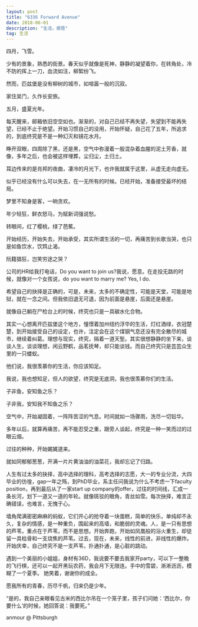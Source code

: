 ```yaml
---
layout: post
title: "6336 Forward Avenue"
date: 2018-06-01 
description: "生活，感悟"
tag: 生活 
--- 
```


四月，飞雪。

少有的景象，熟悉的街景。春天似乎就像是死神，静静的凝望着你，在转角处，冷不防的挥上一刀，血流如注，柳絮纷飞。

然而，匹兹堡是没有柳树的城市，如喧嚣一般的沉寂。

家住吴门，久作长安旅。

五月，盛夏光年。

每天醒来，邮箱依旧空空如也。渐渐的，对自己已经不再失望，失望到不能再失望，已经不止于绝望。开始习惯自己的没用，开始怀疑，自己花了五年，所追求的，到底终究是不是一种幻灭和镜花水月。

睁开双眼，四周除了黑，还是黑，空气中弥漫着一股混杂着血腥的泥土芳香，就像，多年之后，也会被这样埋葬，尘归尘，土归土。

耳边传来的是肖邦的夜曲，凄冷的月光下，也许我就属于这里，从虚无走向虚无。

似乎已经没有什么可以失去，在一无所有的时候。已经开始，准备接受最坏的结局。

梦里不知身是客，一晌贪欢。

年少轻狂，鲜衣怒马，为赋新词强说愁。

转眼间，红了樱桃，绿了芭蕉。

开始经历，开始失去，开始承受，其实所谓生活的一切，再痛苦到长歌当哭，也只是如鱼饮水，饮鸩止渴。

阮籍猖狂，岂笑穷途之哭？

公司的HR给我打电话，Do you want to join us?我说，愿意。在走投无路的时候，就像对一个女孩说，do you want to marry me? Yes, I do. 

希望自己的抉择是正确的，可是，未来，太多的不确定性，可能是天堂，可能是地狱，就在一念之间。但我依旧退无可退，因为前面是悬崖，后面还是悬崖。

就像自己躺在尸检台上的时候，终究也只是一具碳水化合物。

其实一心想离开匹兹堡这个地方，憧憬着加州纽约浮华的生活，灯红酒绿，衣冠楚楚，到开始接受自己的设定，也许，注定会在这个煤钢气息还没有完全散尽的城市，继续着纠葛。理想与现实，终究，隔着一道天堑。其实很想静静的坐下来，谈谈人生，谈谈理想，闲云野鹤，品茗抚琴，却只能谈钱。而自己终究只是芸芸众生里的一只蝼蚁。

他们说，我很羡慕你的生活，你应该知足。

我说，我也想知足，但人的欲望，终究是无底洞，我也很羡慕你们的生活。

子非鱼，安知鱼之乐？

子非我，安知我不知鱼之乐？

空气中，开始凝固着，一阵阵苦涩的气息。时间就如一场骤雨，洗尽一切铅华。

多年以后，就算再痛苦，再不能忍受之重，跟旁人谈起，终究是一种一笑而过的过眼云烟。

过往的种种，开始娓娓道来。

就如同郁郁葱葱，开满一片片黄油油的油菜花，我却忘记了归路。

人生有过太多的抉择，高中选择的理科，高考选择的志愿，大一的专业分流，大四毕业的彷徨，gap一年之殇，到PhD毕业，系主任问我说为什么不考虑一下faculty position，再到最后从了一家start up company的offer，过往的时间线，汇成一条长河，划下一道又一道的年轮。就像斑驳的眼角，青丝如雪。每次抉择，难言正确错误，也难言，无愧于心。

墙角爬满密密麻麻的蚂蚁，它们开心的抢夺着一块蛋糕，简单的快乐，单纯却不永久，复杂的情感，是一种重负，围起来的高墙，和脆弱的灵魂。人，是一只有思想的芦苇，重点在于芦苇，而不是思想。开始奔跑，开始如凤凰般的浴火重生，却徒留一具枯骨和一支烧焦的芦苇。过去，现在，未来，线性的前进，非线性的爆炸。开始庆幸，自己终究不是一支芦苇，扑通扑通，是心脏的跳动。

遇到一个美丽的小姐姐，身材有36D，我说要不要去我家开party，可以下一整晚的飞行棋，还可以一起开黑玩农药，我会月下无限连。手中的雪碧，淅淅沥沥，模糊了一个夏季。 她笑着，谢谢你的成全。

愿我所有的青春，历尽千帆，归来仍是少年。

“是的，我自己亲眼看见古米的西比尔吊在一个笼子里，孩子们问她：‘西比尔，你要什么’的时候，她回答说：我要死。”

anmour @ Pittsburgh